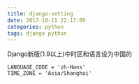 ```yaml
---
title: django-setting
date: 2017-10-11 22:17:09
categories: python
tags: django python
---
```

Django新版(1.9以上)中时区和语言设为中国的

```
LANGUAGE_CODE = 'zh-Hans'
TIME_ZONE = 'Asia/Shanghai'
```

